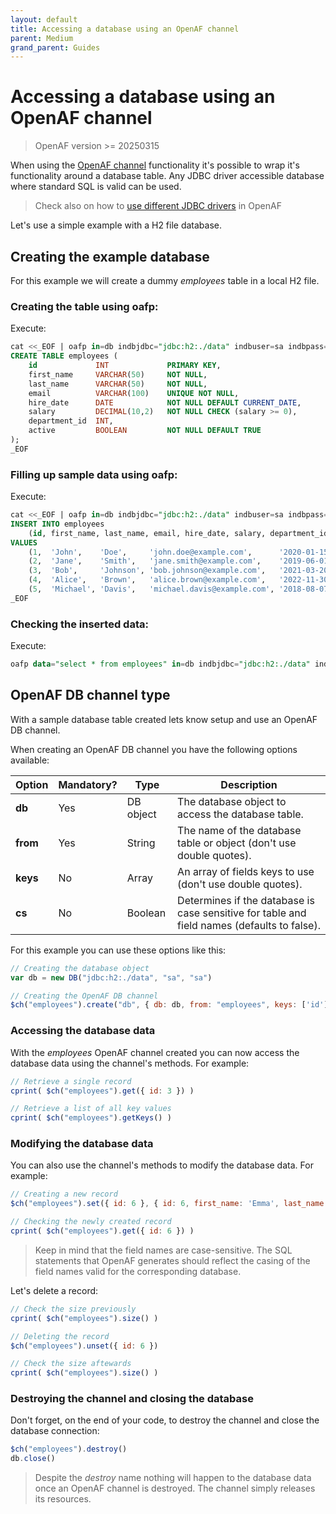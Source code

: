 ```yaml
---
layout: default
title: Accessing a database using an OpenAF channel
parent: Medium
grand_parent: Guides
---
```


# Accessing a database using an OpenAF channel

> OpenAF version >= 20250315

When using the [OpenAF channel](../../concepts/OpenAF-Channels.md) functionality it's possible to wrap it's functionality around a database table. Any JDBC driver accessible database where standard SQL is valid can be used.

> Check also on how to [use different JDBC drivers](../../guides/ojobio/db-drivers.md) in OpenAF

Let's use a simple example with a H2 file database.

## Creating the example database

For this example we will create a dummy _employees_ table in a local H2 file.

### Creating the table using oafp:

Execute:

```sql
cat <<_EOF | oafp in=db indbjdbc="jdbc:h2:./data" indbuser=sa indbpass=sa indbexec=true
CREATE TABLE employees (
    id             INT             PRIMARY KEY,
    first_name     VARCHAR(50)     NOT NULL,
    last_name      VARCHAR(50)     NOT NULL,
    email          VARCHAR(100)    UNIQUE NOT NULL,
    hire_date      DATE            NOT NULL DEFAULT CURRENT_DATE,
    salary         DECIMAL(10,2)   NOT NULL CHECK (salary >= 0),
    department_id  INT,
    active         BOOLEAN         NOT NULL DEFAULT TRUE
);
_EOF
```

### Filling up sample data using oafp:

Execute:

```sql
cat <<_EOF | oafp in=db indbjdbc="jdbc:h2:./data" indbuser=sa indbpass=sa indbexec=true
INSERT INTO employees
    (id, first_name, last_name, email, hire_date, salary, department_id, active)
VALUES
    (1,  'John',    'Doe',     'john.doe@example.com',      '2020-01-15', 60000.00, 1, TRUE),
    (2,  'Jane',    'Smith',   'jane.smith@example.com',    '2019-06-01', 75000.00, 2, TRUE),
    (3,  'Bob',     'Johnson', 'bob.johnson@example.com',   '2021-03-20', 55000.00, 1, FALSE),
    (4,  'Alice',   'Brown',   'alice.brown@example.com',   '2022-11-30', 85000.00, 3, TRUE),
    (5,  'Michael', 'Davis',   'michael.davis@example.com', '2018-08-07', 95000.00, 2, TRUE);
_EOF
```

### Checking the inserted data:

Execute:

```sql
oafp data="select * from employees" in=db indbjdbc="jdbc:h2:./data" indbuser=sa indbpass=sa out=ctable
```

## OpenAF DB channel type

With a sample database table created lets know setup and use an OpenAF DB channel.

When creating an OpenAF DB channel you have the following options available:

| Option | Mandatory? | Type | Description |
|--------|------------|------|-------------|
| **db** | Yes | DB object | The database object to access the database table. |
| **from** | Yes | String | The name of the database table or object (don't use double quotes). |
| **keys** | No | Array | An array of fields keys to use (don't use double quotes). |
| **cs** | No | Boolean | Determines if the database is case sensitive for table and field names (defaults to false). |

For this example you can use these options like this:

```javascript
// Creating the database object
var db = new DB("jdbc:h2:./data", "sa", "sa")

// Creating the OpenAF DB channel
$ch("employees").create("db", { db: db, from: "employees", keys: ['id'], cs: false })
```

### Accessing the database data

With the _employees_ OpenAF channel created you can now access the database data using the channel's methods. For example:

```javascript
// Retrieve a single record
cprint( $ch("employees").get({ id: 3 }) )

// Retrieve a list of all key values
cprint( $ch("employees").getKeys() )
```

### Modifying the database data

You can also use the channel's methods to modify the database data. For example:

```javascript
// Creating a new record
$ch("employees").set({ id: 6 }, { id: 6, first_name: 'Emma', last_name: 'Wilson', email: 'emma.wilson@example.com', hire_date: '2023-05-10', salary: '72000.00', department_id: 2, active: true })

// Checking the newly created record
cprint( $ch("employees").get({ id: 6 }) )
```

> Keep in mind that the field names are case-sensitive. The SQL statements that OpenAF generates should reflect the casing of the field names valid for the corresponding database.

Let's delete a record:

```javascript
// Check the size previously
cprint( $ch("employees").size() )

// Deleting the record
$ch("employees").unset({ id: 6 })

// Check the size aftewards
cprint( $ch("employees").size() )
```

### Destroying the channel and closing the database

Don't forget, on the end of your code, to destroy the channel and close the database connection:

```javascript
$ch("employees").destroy()
db.close()
```

> Despite the _destroy_ name nothing will happen to the database data once an OpenAF channel is destroyed. The channel simply releases its resources.